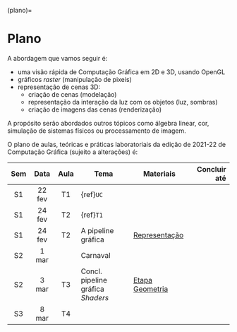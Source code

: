 (plano)=
# Plano


A abordagem que vamos seguir é:

- uma visão rápida de Computação Gráfica em 2D e 3D, usando OpenGL
- gráficos *raster* (manipulação de pixeis)
- representação de cenas 3D:
    - criação de cenas (modelação)
    - representação da interação da luz com os objetos (luz, sombras)
    - criação de imagens das cenas (renderização)

A propósito serão abordados outros tópicos como álgebra linear, cor, simulação de sistemas físicos ou processamento de imagem.

O plano de aulas, teóricas e práticas laboratoriais da edição de 2021-22 de Computação Gráfica (sujeito a alterações) é:


| Sem | Data | Aula | Tema    | Materiais | Concluir até |
| :---: | :---: | :---: | -------------- | --------- |         ---: | 
|  S1   |  22 fev | T1  | {ref}`UC` |  |  |
|  S1   |  24 fev | T2  | {ref}`T1` |  |  |
|  S1   |  24 fev | T2  | A pipeline gráfica | [Representação]() |  |
|  S2   |   1 mar |     | Carnaval           |                   |  |
|  S2   |   3 mar | T3  | Concl. pipeline gráfica <br> *Shaders* | [Etapa Geometria]() |  |
|   S3  |   8 mar | T4  |   | |  |

